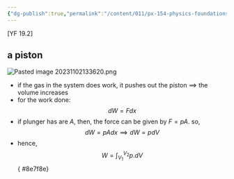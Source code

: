 ```yaml
---
{"dg-publish":true,"permalink":"/content/011/px-154-physics-foundations/px-154-d-the-first-law-of-thermodynamic/px-154-d3-work-and-the-p-v-diagram/","created":"2024-11-25T10:50:32.000+00:00","updated":"2024-11-26T19:50:46.752+00:00"}
---
```


[YF 19.2]
## a piston 
![Pasted image 20231102133620.png](/img/user/pics/Pasted%20image%2020231102133620.png)
- if the gas in the system does work, it pushes out the piston $\implies$ the volume increases
- for the work done: 
$$dW = Fdx$$
- if plunger has are $A$, then, the force can be given by $F=pA$. so, 
$$dW=pAdx \implies dW=pdV$$
- hence, 
$$W = \int_{V_{1}}^{V_{2}}p.dV$$
{ #8e7f8e}

